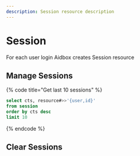 ```yaml
---
description: Session resource description
---
```


# Session

For each user login Aidbox creates Session resource

## Manage Sessions

{% code title="Get last 10 sessions" %}
```sql
select cts, resource#>>'{user,id}'
from session
order by cts desc
limit 10
```
{% endcode %}

## Clear Sessions
